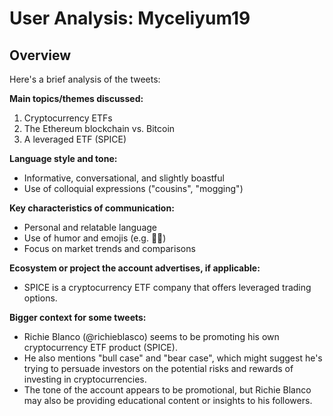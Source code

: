 # User Analysis: Myceliyum19

## Overview

Here's a brief analysis of the tweets:

**Main topics/themes discussed:**

1. Cryptocurrency ETFs
2. The Ethereum blockchain vs. Bitcoin
3. A leveraged ETF (SPICE)

**Language style and tone:**

* Informative, conversational, and slightly boastful
* Use of colloquial expressions ("cousins", "mogging")

**Key characteristics of communication:**

* Personal and relatable language
* Use of humor and emojis (e.g. 🫵😹)
* Focus on market trends and comparisons

**Ecosystem or project the account advertises, if applicable:**

* SPICE is a cryptocurrency ETF company that offers leveraged trading options.

**Bigger context for some tweets:**

* Richie Blanco (@richieblasco) seems to be promoting his own cryptocurrency ETF product (SPICE).
* He also mentions "bull case" and "bear case", which might suggest he's trying to persuade investors on the potential risks and rewards of investing in cryptocurrencies.
* The tone of the account appears to be promotional, but Richie Blanco may also be providing educational content or insights to his followers.